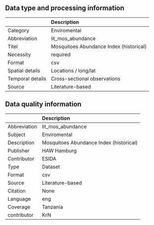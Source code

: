 ## Data type and processing information 

|                  | Description                             |
|:-----------------|:----------------------------------------|
| Category         | Enviromental                            |
| Abbreviation     | lit_mos_abundance                       |
| Titel            | Mosquitoes Abundance Index (historical) |
| Necessity        | required                                |
| Format           | csv                                     |
| Spatial details  | Locations / long/lat                    |
| Temporal details | Cross-sectional observations            |
| Source           | Literature-based                        |

## Data quality information 

|              | Description                             |
|:-------------|:----------------------------------------|
| Abbreviation | lit_mos_abundance                       |
| Subject      | Enviromental                            |
| Description  | Mosquitoes Abundance Index (historical) |
| Publisher    | HAW Hamburg                             |
| Contributor  | ESIDA                                   |
| Type         | Dataset                                 |
| Format       | csv                                     |
| Source       | Literature-based                        |
| Citation     | None                                    |
| Language     | eng                                     |
| Coverage     | Tanzania                                |
| contributor  | KrN                                     |